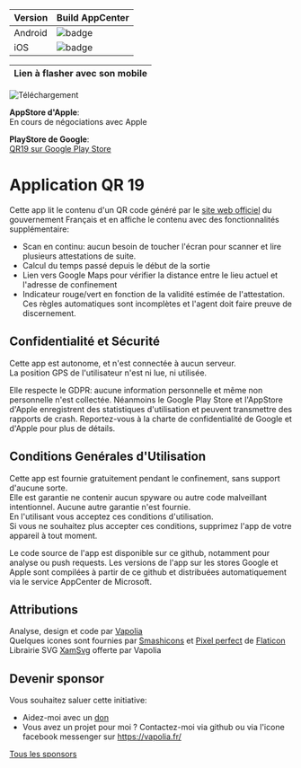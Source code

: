 Version | Build AppCenter
--- | ---
Android | ![badge](https://build.appcenter.ms/v0.1/apps/af296157-d790-40c7-a895-8406154e7f12/branches/master/badge)  
iOS | ![badge](https://build.appcenter.ms/v0.1/apps/c54eb1df-b61b-43f4-b3a1-e7429f89d1a9/branches/master/badge?t=1)

Lien à flasher avec son mobile |
-- | 
![Téléchargement](https://www.onelink.to/jkuxsm.png?rnd=439955322)

__AppStore d'Apple__:  
En cours de négociations avec Apple

__PlayStore de Google__:  
[QR19 sur Google Play Store](https://play.google.com/store/apps/details?id=fr.vapolia.qr19)

# Application QR 19

Cette app lit le contenu d'un QR code généré par le [site web officiel](https://media.interieur.gouv.fr/deplacement-covid-19/) du gouvernement Français et en affiche le contenu avec des fonctionnalités supplémentaire: 
* Scan en continu: aucun besoin de toucher l'écran pour scanner et lire plusieurs attestations de suite.
* Calcul du temps passé depuis le début de la sortie
* Lien vers Google Maps pour vérifier la distance entre le lieu actuel et l'adresse de confinement
* Indicateur rouge/vert en fonction de la validité estimée de l'attestation. Ces règles automatiques sont incomplètes et l'agent doit faire preuve de discernement.

## Confidentialité et Sécurité

Cette app est autonome, et n'est connectée à aucun serveur.  
La position GPS de l'utilisateur n'est ni lue, ni utilisée.  

Elle respecte le GDPR: aucune information personnelle et même non personnelle n'est collectée. Néanmoins le Google Play Store et l'AppStore d'Apple enregistrent des statistiques d'utilisation et peuvent transmettre des rapports de crash. Reportez-vous à la charte de confidentialité de Google et d'Apple pour plus de détails.

## Conditions Genérales d'Utilisation

Cette app est fournie gratuitement pendant le confinement, sans support d'aucune sorte.  
Elle est garantie ne contenir aucun spyware ou autre code malveillant intentionnel. Aucune autre garantie n'est fournie.  
En l'utilisant vous acceptez ces conditions d'utilisation.  
Si vous ne souhaitez plus accepter ces conditions, supprimez l'app de votre appareil à tout moment.

Le code source de l'app est disponible sur ce github, notamment pour analyse ou push requests.
Les versions de l'app sur les stores Google et Apple sont compilées à partir de ce github et distribuées automatiquement via le service AppCenter de Microsoft.

## Attributions

Analyse, design et code par [Vapolia](https://vapolia.fr)  
Quelques icones sont fournies par [Smashicons](https://www.flaticon.com/authors/smashicons) et [Pixel perfect](https://www.flaticon.com/authors/pixel-perfect) de [Flaticon](https://www.flaticon.com/)  
Librairie SVG [XamSvg](https://github.com/softlion/xamsvg-samples) offerte par Vapolia  

## Devenir sponsor

Vous souhaitez saluer cette initiative: 
* Aidez-moi avec un [don](https://liberapay.com/softlion/donate)
* Vous avez un projet pour moi ? Contactez-moi via github ou via l'icone facebook messenger sur https://vapolia.fr/

[Tous les sponsors](https://github.com/softlion/qr19/tree/master/Sponsors)
